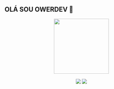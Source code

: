 
## OLÁ SOU OWERDEV 🦊

<div align="center">
  <a href="https://github.com/Owerdev">
  <img height="180em" src="https://github-readme-stats.vercel.app/api?username=owerdev&show_icons=true&theme=Sienna&include_all_commits=true&count_private=true"/>
<div style="display: inline_block"><br>
  
</div>
  
 
<div> 
  <a href="https://youtube.com/channel/UChXYVWxq5ePMp1APKRVCpGA" target="_blank"><img src="https://img.shields.io/badge/YouTube-FF0000?style=for-the-badge&logo=youtube&logoColor=white" target="_blank"></a>
    <a href="https://t.me/coidssh" target="_blank"><img src="https://img.shields.io/badge/TELEGRAM-1E90FF?style=for-the-badge&logo=telegram&logoColor=white" target="_blank"></a>
  
    
<div>
 

